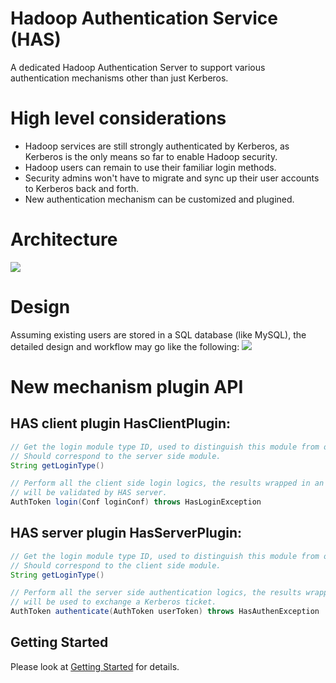 # Hadoop Authentication Service (HAS)
A dedicated Hadoop Authentication Server to support various authentication mechanisms other than just Kerberos.

# High level considerations
* Hadoop services are still strongly authenticated by Kerberos, as Kerberos is the only means so far to enable Hadoop security.
* Hadoop users can remain to use their familiar login methods.
* Security admins won't have to migrate and sync up their user accounts to Kerberos back and forth.
* New authentication mechanism can be customized and plugined.

# Architecture
![](https://github.com/apache/directory-kerby/blob/trunk/has-project/docs/has-overall.png)

# Design
Assuming existing users are stored in a SQL database (like MySQL), the detailed design and workflow may go like the following:
![](https://github.com/apache/directory-kerby/blob/trunk/has-project/docs/has-protocol-flow.png)

# New mechanism plugin API

## HAS client plugin HasClientPlugin:

```Java
// Get the login module type ID, used to distinguish this module from others. 
// Should correspond to the server side module.
String getLoginType()

// Perform all the client side login logics, the results wrapped in an AuthToken, 
// will be validated by HAS server.
AuthToken login(Conf loginConf) throws HasLoginException
```

## HAS server plugin HasServerPlugin:

```Java
// Get the login module type ID, used to distinguish this module from others. 
// Should correspond to the client side module.
String getLoginType()

// Perform all the server side authentication logics, the results wrapped in an AuthToken, 
// will be used to exchange a Kerberos ticket.
AuthToken authenticate(AuthToken userToken) throws HasAuthenException
```

## Getting Started
Please look at [Getting Started](https://github.com/apache/directory-kerby/blob/trunk/has-project/docs/has-start.md) for details.
